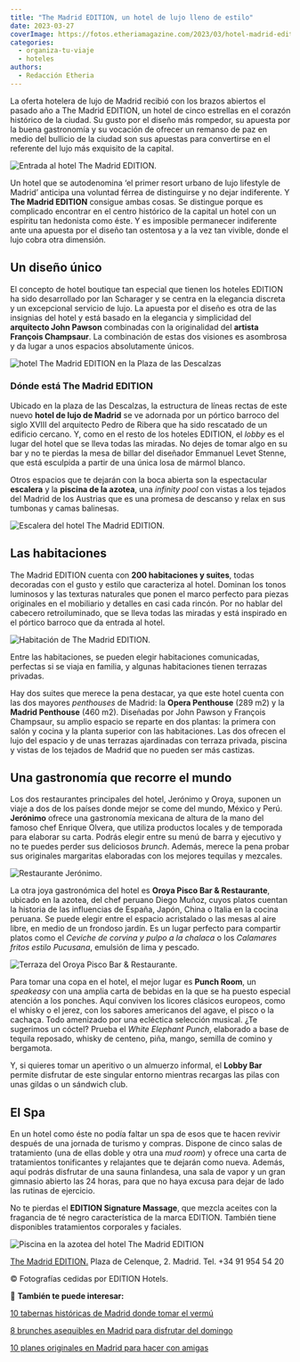 ```yaml
---
title: "The Madrid EDITION, un hotel de lujo lleno de estilo"
date: 2023-03-27
coverImage: https://fotos.etheriamagazine.com/2023/03/hotel-madrid-edition-sala.jpg
categories: 
  - organiza-tu-viaje
  - hoteles
authors: 
  - Redacción Etheria
---
```


La oferta hotelera de lujo de Madrid recibió con los brazos abiertos el pasado año a The 
Madrid EDITION, un hotel de cinco estrellas en el corazón histórico de la ciudad. Su 
gusto por el diseño más rompedor, su apuesta por la buena gastronomía y su vocación de 
ofrecer un remanso de paz en medio del bullicio de la ciudad son sus apuestas para 
convertirse en el referente del lujo más exquisito de la capital. 

![Entrada al hotel The Madrid EDITION.](https://fotos.etheriamagazine.com/2023/03/hotel-madrid-edition-sala.jpg "Entrada al hotel The Madrid EDITION.")

Un hotel que se autodenomina ‘el primer resort urbano de lujo lifestyle de Madrid’ 
anticipa una voluntad férrea de distinguirse y no dejar indiferente. Y **The Madrid 
EDITION** consigue ambas cosas. Se distingue porque es complicado encontrar en el centro 
histórico de la capital un hotel con un espíritu tan hedonista como éste. Y es imposible 
permanecer indiferente ante una apuesta por el diseño tan ostentosa y a la vez tan 
vivible, donde el lujo cobra otra dimensión. 

## Un diseño único

El concepto de hotel boutique tan especial que tienen los hoteles EDITION ha sido 
desarrollado por Ian Scharager y se centra en la elegancia discreta y un excepcional 
servicio de lujo. La apuesta por el diseño es otra de las insignias del hotel y está 
basado en la elegancia y simplicidad del **arquitecto John Pawson** combinadas con la 
originalidad del **artista François Champsaur**. La combinación de estas dos visiones es 
asombrosa y da lugar a unos espacios absolutamente únicos. 

![hotel The Madrid EDITION en la Plaza de las Descalzas](https://fotos.etheriamagazine.com/2023/03/hotel-madrid-edition-fachada.jpg "Portada barroca en The Madrid EDITION.")

### Dónde está The Madrid EDITION

Ubicado en la plaza de las Descalzas, la estructura de líneas rectas de este nuevo 
**hotel de lujo de Madrid** se ve adornada por un pórtico barroco del siglo XVIII del 
arquitecto Pedro de Ribera que ha sido rescatado de un edificio cercano. Y, como en el 
resto de los hoteles EDITION, el _lobby_ es el lugar del hotel que se lleva todas las 
miradas. No dejes de tomar algo en su bar y no te pierdas la mesa de billar del 
diseñador Emmanuel Levet Stenne, que está esculpida a partir de una única losa de mármol 
blanco. 

Otros espacios que te dejarán con la boca abierta son la espectacular **escalera** y la 
**piscina de la azotea**, una _infinity pool_ con vistas a los tejados del Madrid de los 
Austrias que es una promesa de descanso y relax en sus tumbonas y camas balinesas. 

![Escalera del hotel The Madrid EDITION.](https://fotos.etheriamagazine.com/2023/03/hotel-madrid-edition-escalera.jpg "Escalera del hotel The Madrid EDITION.")

## Las habitaciones

The Madrid EDITION cuenta con **200 habitaciones y suites**, todas decoradas con el 
gusto y estilo que caracteriza al hotel. Dominan los tonos luminosos y las texturas 
naturales que ponen el marco perfecto para piezas originales en el mobiliario y detalles 
en casi cada rincón. Por no hablar del cabecero retroiluminado, que se lleva todas las 
miradas y está inspirado en el pórtico barroco que da entrada al hotel. 

![Habitación de The Madrid EDITION.](https://fotos.etheriamagazine.com/2023/03/hotel-madrid-edition-habitacion.jpg "Habitación de The Madrid EDITION.")

Entre las habitaciones, se pueden elegir habitaciones comunicadas, perfectas si se viaja 
en familia, y algunas habitaciones tienen terrazas privadas. 

Hay dos suites que merece la pena destacar, ya que este hotel cuenta con las dos mayores 
_penthouses_ de Madrid: la **Opera Penthouse** (289 m2) y la **Madrid Penthouse** (460 
m2). Diseñadas por John Pawson y François Champsaur, su amplio espacio se reparte en dos 
plantas: la primera con salón y cocina y la planta superior con las habitaciones. Las 
dos ofrecen el lujo del espacio y de unas terrazas ajardinadas con terraza privada, 
piscina y vistas de los tejados de Madrid que no pueden ser más castizas. 

## Una gastronomía que recorre el mundo

Los dos restaurantes principales del hotel, Jerónimo y Oroya, suponen un viaje a dos de 
los países donde mejor se come del mundo, México y Perú. **Jerónimo** ofrece una 
gastronomía mexicana de altura de la mano del famoso chef Enrique Olvera, que utiliza 
productos locales y de temporada para elaborar su carta. Podrás elegir entre su menú de 
barra y ejecutivo y no te puedes perder sus deliciosos _brunch_. Además, merece la pena 
probar sus originales margaritas elaboradas con los mejores tequilas y mezcales. 

![Restaurante Jerónimo.](https://fotos.etheriamagazine.com/2023/03/hotel-madrid-edition-restaurante.jpg "Restaurante Jerónimo.")

La otra joya gastronómica del hotel es **Oroya Pisco Bar & Restaurante**, ubicado en la 
azotea, del chef peruano Diego Muñoz, cuyos platos cuentan la historia de las 
influencias de España, Japón, China o Italia en la cocina peruana. Se puede elegir entre 
el espacio acristalado o las mesas al aire libre, en medio de un frondoso jardín. Es un 
lugar perfecto para compartir platos como el _Ceviche de corvina y pulpo a la chalaca_ o 
los _Calamares fritos estilo Pucusana_, emulsión de lima y pescado. 

![Terraza del Oroya Pisco Bar & Restaurante.](https://fotos.etheriamagazine.com/2023/03/hotel-madrid-edition-terraza.jpg "Terraza del Oroya Pisco Bar & Restaurante.")

Para tomar una copa en el hotel, el mejor lugar es **Punch Room**, un _speakeasy_ con 
una amplia carta de bebidas en la que se ha puesto especial atención a los ponches. Aquí 
conviven los licores clásicos europeos, como el whisky o el jerez, con los sabores 
americanos del agave, el pisco o la cachaça. Todo amenizado por una ecléctica selección 
musical. ¿Te sugerimos un cóctel? Prueba el _White Elephant Punch_, elaborado a base de 
tequila reposado, whisky de centeno, piña, mango, semilla de comino y bergamota. 

Y, si quieres tomar un aperitivo o un almuerzo informal, el **Lobby Bar** permite 
disfrutar de este singular entorno mientras recargas las pilas con unas gildas o un 
sándwich club. 

## El Spa

En un hotel como éste no podía faltar un spa de esos que te hacen revivir después de una 
jornada de turismo y compras. Dispone de cinco salas de tratamiento (una de ellas doble 
y otra una _mud room_) y ofrece una carta de tratamientos tonificantes y relajantes que 
te dejarán como nueva. Además, aquí podrás disfrutar de una sauna finlandesa, una sala 
de vapor y un gran gimnasio abierto las 24 horas, para que no haya excusa para dejar de 
lado las rutinas de ejercicio. 

No te pierdas el **EDITION Signature Massage**, que mezcla aceites con la fragancia de 
té negro característica de la marca EDITION. También tiene disponibles tratamientos 
corporales y faciales. 

![Piscina en la azotea del hotel The Madrid EDITION](https://fotos.etheriamagazine.com/2023/03/hotel-madrid-edition-piscina.jpg "Infinity pool de The Madrid EDITION.")

[The Madrid 
EDITION.](https://www.espanol.marriott.com/hotels/travel/madeb-the-madrid-edition/) 
Plaza de Celenque, 2. Madrid. Tel. +34 91 954 54 20 

© Fotografías cedidas por EDITION Hotels. 

📌 **También te puede interesar:** 

[10 tabernas históricas de Madrid donde tomar el 
vermú](https://etheriamagazine.com/2022/05/20/tabernas-historicas-de-madrid/) 

[8 brunches asequibles en Madrid para disfrutar del 
domingo](https://etheriamagazine.com/2020/11/13/brunch-buenos-y-baratos-en-madrid/) 

[10 planes originales en Madrid para hacer con 
amigas](https://etheriamagazine.com/2020/08/27/10-planes-originales-en-madrid-con-amigas/)
